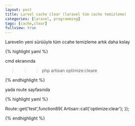 ```yaml
---
layout: post
title: Larvel cache clear (laravel tüm cache temizleme) 
categories: [laravel, programming]
tags: [cache,clear]
fullview: true
---
```


Larevelin yeni sürüüyle tüm ccahe temizleme artık daha kolay

{% highlight yaml %}

cmd ekranında 
  >>>php artisan optimize:cleare  

{% endhighlight %}

yada route sayfasında

{% highlight yaml %}


 Route::get('test',function89{
	Artisan::call('optimize:clear');
 });

{% endhighlight %}